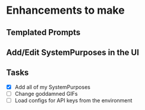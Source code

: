 # Enhancements to make

## Templated Prompts

## Add/Edit SystemPurposes in the UI

## Tasks

* [x] Add all of my SystemPurposes
* [ ] Change goddamned GIFs
* [ ] Load configs for API keys from the environment